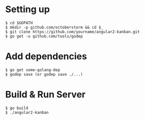 # Setting up
```
$ cd $GOPATH
$ mkdir -p github.com/octoberstorm && cd $_
$ git clone https://github.com/yourname/angular2-kanban.git
$ go get -u github.com/tools/godep
```

# Add dependencies
```
$ go get some-golang-dep
$ godep save (or godep save ./...)
```

# Build & Run Server
```
$ go build
$ ./angular2-kanban
```

